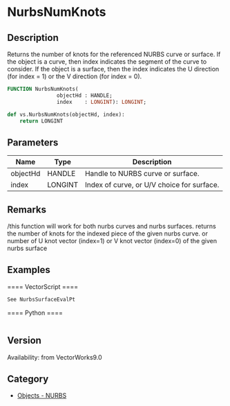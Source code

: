 # NurbsNumKnots

## Description
Returns the number of knots for the referenced NURBS curve or surface. If the object is a curve, then index indicates the segment of the curve to consider. If the object is a surface, then the index indicates the U direction (for index = 1) or the V direction (for index = 0).

```pascal
FUNCTION NurbsNumKnots(
				objectHd : HANDLE;
				index    : LONGINT): LONGINT;
```

```python
def vs.NurbsNumKnots(objectHd, index):
    return LONGINT
```

## Parameters
|Name|Type|Description|
|---|---|---|
|objectHd|HANDLE|Handle to NURBS curve or surface.|
|index|LONGINT|Index of curve, or U/V choice for surface.|

## Remarks
/this function will work for both nurbs curves and nurbs surfaces.
returns the number of knots for the indexed piece of the given nurbs curve.  or number of U knot vector (index=1) or V knot vector (index=0) of the given nurbs surface

## Examples
==== VectorScript ====
```pascal
See NurbsSurfaceEvalPt
```
==== Python ====
```python

```

## Version
Availability: from VectorWorks9.0

## Category
* [Objects - NURBS](../Categories/Objects%20-%20NURBS.md)
